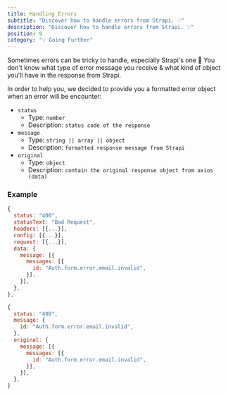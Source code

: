 ```yaml
---
title: Handling Errors
subtitle: "Discover how to handle errors from Strapi. 💡"
description: "Discover how to handle errors from Strapi. 💡"
position: 9
category: "💡 Going Further"
---
```


Sometimes errors can be tricky to handle, especially Strapi's one 🤔
You don't know what type of error message you receive & what kind of object you'll have in the response from Strapi.

In order to help you, we decided to provide you a formatted error object when an error will be encounter:

- `status`
  - Type: `number`
  - Description: `status code of the response`
- `message`
  - Type: `string || array || object`
  - Description: `formatted response message from Strapi`
- `original`
  - Type: `object`
  - Description: `contain the original response object from axios (data)`

### Example

<code-group>
  <code-block label="Response" active>

```js
{
  status: "400",
  statusText: "Bad Request",
  headers: [{...}],
  config: [{...}],
  request: [{...}],
  data: {
    message: [{
      messages: [{
        id: "Auth.form.error.email.invalid",
      }],
    }],
  },
},
```

  </code-block>
  <code-block label="Formatted error">

```js
{
  status: "400",
  message: {
    id: "Auth.form.error.email.invalid",
  },
  original: {
    message: [{
      messages: [{
        id: "Auth.form.error.email.invalid",
      }],
    }],
  },
}
```

  </code-block>
</code-group>
